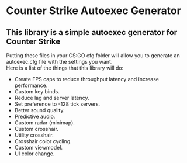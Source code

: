 # Counter Strike Autoexec Generator

## This library is a simple autoexec generator for Counter Strike

Putting these files in your CS:GO cfg folder will allow you to generate an autoexec.cfg file with the settings you want.
</br>
Here is a list of the things that this library will do:

- Create FPS caps to reduce throughput latency and increase performance.
- Custom key binds.
- Reduce lag and server latency.
- Set preference to -128 tick servers.
- Better sound quality.
- Predictive audio.
- Custom radar (minimap).
- Custom crosshair.
- Utility crosshair.
- Crosshair color cycling.
- Custom viewmodel.
- UI color change.
